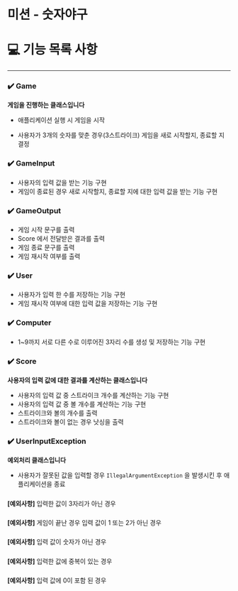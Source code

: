 # 미션 - 숫자야구

# 💻 기능 목록 사항

<hr>


### ✔️ Game

**게임을 진행하는 클래스입니다**

- 애플리케이션 실행 시 게임을 시작

- 사용자가 3개의 숫자를 맞춘 경우(3스트라이크) 게임을 새로 시작할지, 종료할 지 결정

###
### ✔️ GameInput

- 사용자의 입력 값을 받는 기능 구현
- 게임이 종료된 경우 새로 시작할지, 종료할 지에 대한 입력 값을 받는 기능 구현

###
### ✔️ GameOutput

- 게임 시작 문구를 출력
- Score 에서 전달받은 결과를 출력
- 게임 종료 문구를 출력
- 게임 재시작 여부를 출력

###
### ✔️ User

- 사용자가 입력 한 수를 저장하는 기능 구현
- 게임 재시작 여부에 대한 입력 값을 저장하는 기능 구현

###
### ✔️ Computer

- 1~9까지 서로 다른 수로 이루어진 3자리 수를 생성 및 저장하는 기능 구현

###
### ✔️ Score
**사용자의 입력 값에 대한 결과를 계산하는 클래스입니다**

- 사용자의 입력 값 중 스트라이크 개수를 계산하는 기능 구현
- 사용자의 입력 값 중 볼 개수를 계산하는 기능 구현
- 스트라이크와 볼의 개수를 출력
- 스트라이크와 볼이 없는 경우 낫싱을 출력


###
### ✔️ UserInputException
**예외처리 클래스입니다**

- 사용자가 잘못된 값을 입력할 경우 `IllegalArgumentException` 을 발생시킨 후 애플리케이션을 종료
#####
**[예외사항]** 입력한 값이 3자리가 아닌 경우
#####
**[예외사항]** 게임이 끝난 경우 입력 값이 1 또는 2가 아닌 경우
#####
**[예외사항]** 입력 값이 숫자가 아닌 경우
#####
**[예외사항]** 입력한 값에 중복이 있는 경우
#####
**[예외사항]** 입력 값에 0이 포함 된 경우
